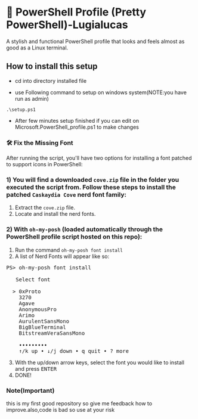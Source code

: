 # 🎨 PowerShell Profile (Pretty PowerShell)-Lugialucas

A stylish and functional PowerShell profile that looks and feels almost as good as a Linux terminal.

## How to install this setup 

- cd into directory installed file

-  use Following command to setup on windows system(NOTE:you have run as admin)
```
.\setup.ps1
```
- After few minutes setup finished if you can edit on  Microsoft.PowerShell_profile.ps1 to make changes

### 🛠️ Fix the Missing Font

After running the script, you'll have two options for installing a font patched to support icons in PowerShell:

### 1) You will find a downloaded `cove.zip` file in the folder you executed the script from. Follow these steps to install the patched `Caskaydia Cove` nerd font family:

1. Extract the `cove.zip` file.
2. Locate and install the nerd fonts.

### 2) With `oh-my-posh` (loaded automatically through the PowerShell profile script hosted on this repo):
1. Run the command `oh-my-posh font install`
2. A list of Nerd Fonts will appear like so:
<pre>
PS> oh-my-posh font install

   Select font

  > 0xProto
    3270
    Agave
    AnonymousPro
    Arimo
    AurulentSansMono
    BigBlueTerminal
    BitstreamVeraSansMono

    •••••••••
    ↑/k up • ↓/j down • q quit • ? more</pre>
3. With the up/down arrow keys, select the font you would like to install and press <kbd>ENTER</kbd>
4. DONE!
### Note(Important)

this is my first good repository so give me feedback how to improve.also,code is bad so use at your risk
